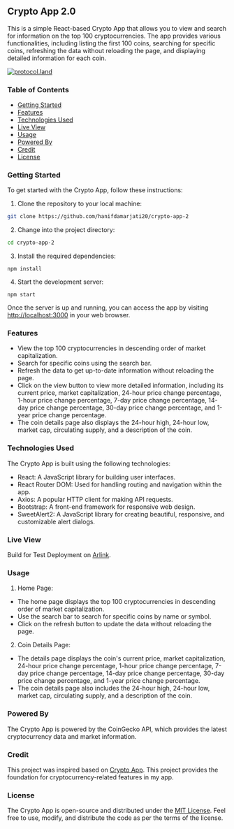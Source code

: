## Crypto App 2.0

This is a simple React-based Crypto App that allows you to view and search for information on the top 100 cryptocurrencies. The app provides various functionalities, including listing the first 100 coins, searching for specific coins, refreshing the data without reloading the page, and displaying detailed information for each coin.

[![protocol.land](https://arweave.net/eZp8gOeR8Yl_cyH9jJToaCrt2He1PHr0pR4o-mHbEcY)](https://protocol.land/#/repository/c9aaf087-e850-4a5d-b691-720f3958ec6a)

### Table of Contents

- [Getting Started](#getting-started)
- [Features](#features)
- [Technologies Used](#technologies-used)
- [Live View](#live-view)
- [Usage](#usage)
- [Powered By](#powered-by)
- [Credit](#credit)
- [License](#license)

### Getting Started

To get started with the Crypto App, follow these instructions:

1. Clone the repository to your local machine:

```bash
git clone https://github.com/hanifdamarjati20/crypto-app-2
```

2. Change into the project directory:

```bash
cd crypto-app-2
```

3. Install the required dependencies:
   
```
npm install
```

4. Start the development server:

```
npm start
```

Once the server is up and running, you can access the app by visiting [http://localhost:3000](http://localhost:3000) in your web browser.

### Features

- View the top 100 cryptocurrencies in descending order of market capitalization.
- Search for specific coins using the search bar.
- Refresh the data to get up-to-date information without reloading the page.
- Click on the view button to view more detailed information, including its current price, market capitalization, 24-hour price change percentage, 1-hour price change percentage, 7-day price change percentage, 14-day price change percentage, 30-day price change percentage, and 1-year price change percentage.
- The coin details page also displays the 24-hour high, 24-hour low, market cap, circulating supply, and a description of the coin.

### Technologies Used
The Crypto App is built using the following technologies:

- React: A JavaScript library for building user interfaces.
- React Router DOM: Used for handling routing and navigation within the app.
- Axios: A popular HTTP client for making API requests.
- Bootstrap: A front-end framework for responsive web design.
- SweetAlert2: A JavaScript library for creating beautiful, responsive, and customizable alert dialogs.

### Live View
Build for Test Deployment on [Arlink](https://arlink.arweave.net).

### Usage
1. Home Page:

- The home page displays the top 100 cryptocurrencies in descending order of market capitalization.
- Use the search bar to search for specific coins by name or symbol.
- Click on the refresh button to update the data without reloading the page.
  
2. Coin Details Page:

- The details page displays the coin's current price, market capitalization, 24-hour price change percentage, 1-hour price change percentage, 7-day price change percentage, 14-day price change percentage, 30-day price change percentage, and 1-year price change percentage.
- The coin details page also includes the 24-hour high, 24-hour low, market cap, circulating supply, and a description of the coin.

### Powered By

The Crypto App is powered by the CoinGecko API, which provides the latest cryptocurrency data and market information.

### Credit

This project was inspired based on
[Crypto App](https://github.com/Moslihbadr/crypto-app). This project provides the foundation for cryptocurrency-related features in my app. 

### License

The Crypto App is open-source and distributed under the [MIT License](./LICENSE). Feel free to use, modify, and distribute the code as per the terms of the license.
